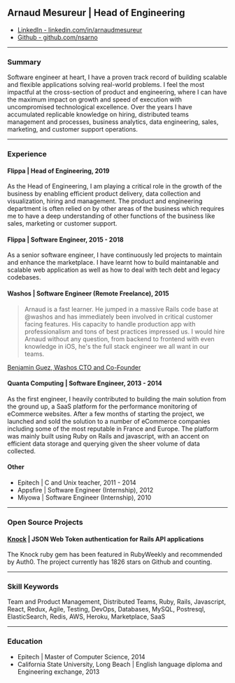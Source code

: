 ## Arnaud Mesureur | Head of Engineering

- [LinkedIn - linkedin.com/in/arnaudmesureur](https://www.linkedin.com/in/arnaudmesureur)
- [Github - github.com/nsarno](https://github.com/nsarno)

------

### Summary

Software engineer at heart, I have a proven track record of building scalable and flexible applications solving real-world problems. I feel the most impactful at the cross-section of product and engineering, where I can have the maximum impact on growth and speed of execution with uncompromised technological excellence. Over the years I have accumulated replicable knowledge on hiring, distributed teams management and processes, business analytics, data engineering, sales, marketing, and customer support operations.

------

### Experience

#### Flippa | Head of Engineering, 2019

As the Head of Engineering, I am playing a critical role in the growth of the business by enabling efficient product delivery, data collection and visualization, hiring and management. The product and engineering department is often relied on by other areas of the business which requires me to have a deep understanding of other functions of the business like sales, marketing or customer support.

#### Flippa | Software Engineer, 2015 - 2018

As a senior software engineer, I have continuously led projects to maintain and enhance the marketplace. I have learnt how to build maintanable and scalable web application as well as how to deal with tech debt and legacy codebases.

#### Washos | Software Engineer (Remote Freelance), 2015

> Arnaud is a fast learner. He jumped in a massive Rails code base at @washos and has immediately been involved in critical customer facing features. His capacity to handle production app with professionalism and tons of best practices impressed us. I would hire Arnaud without any question, from backend to frontend with even knowledge in iOS, he's the full stack engineer we all want in our teams.

[Benjamin Guez, Washos CTO and Co-Founder](https://angel.co/nsarno)

#### Quanta Computing | Software Engineer, 2013 - 2014

As the first engineer, I heavily contributed to building the main solution from the ground up, a SaaS platform for the performance monitoring of eCommerce websites. After a few months of starting the project, we launched and sold the solution to a number of eCommerce companies including some of the most reputable in France and Europe.
The platform was mainly built using Ruby on Rails and javascript, with an accent on efficient data storage and querying given the sheer volume of data collected.

#### Other

- Epitech | C and Unix teacher, 2011 - 2014
- Appsfire | Software Engineer (Internship), 2012
- Miyowa | Software Engineer (Internship), 2010

------

### Open Source Projects

#### [Knock](https://github.com/nsarno/knock) | JSON Web Token authentication for Rails API applications

The Knock ruby gem has been featured in RubyWeekly and recommended by Auth0. The project currently has 1826 stars on Github and counting.

------

### Skill Keywords

Team and Product Management, Distributed Teams, Ruby, Rails, Javascript, React, Redux, Agile, Testing, DevOps, Databases, MySQL, Postresql, ElasticSearch, Redis, AWS, Heroku, Marketplace, SaaS

------

### Education

- Epitech | Master of Computer Science, 2014
- California State University, Long Beach | English language diploma and Engineering exchange, 2013

